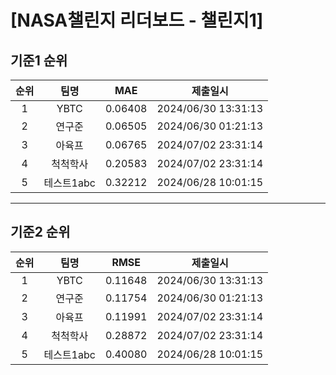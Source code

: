 # [NASA챌린지 리더보드 - 챌린지1]
## 기준1 순위
| 순위 | 팀명 | MAE | 제출일시 |
|:----:|:----:|:-----:|:----:|
| 1 | YBTC | 0.06408 | 2024/06/30 13:31:13 |
| 2 | 연구준 | 0.06505 | 2024/06/30 01:21:13 |
| 3 | 아육프 | 0.06765 | 2024/07/02 23:31:14 |
| 4 | 척척학사 | 0.20583 | 2024/07/02 23:31:14 |
| 5 | 테스트1abc | 0.32212 | 2024/06/28 10:01:15 |
___
## 기준2 순위
| 순위 | 팀명 | RMSE | 제출일시 |
|:----:|:----:|:-----:|:----:|
| 1 | YBTC | 0.11648 | 2024/06/30 13:31:13 |
| 2 | 연구준 | 0.11754 | 2024/06/30 01:21:13 |
| 3 | 아육프 | 0.11991 | 2024/07/02 23:31:14 |
| 4 | 척척학사 | 0.28872 | 2024/07/02 23:31:14 |
| 5 | 테스트1abc | 0.40080 | 2024/06/28 10:01:15 |
